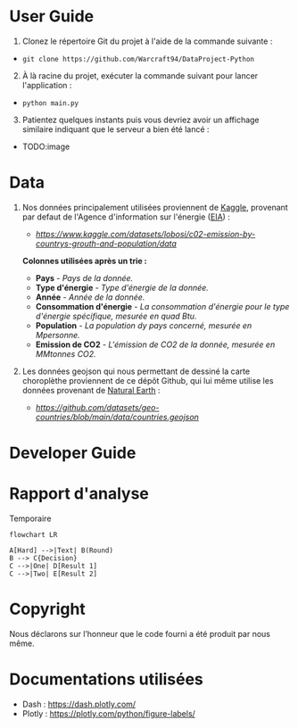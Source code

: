 # User Guide
1. Clonez le répertoire Git du projet à l'aide de la commande suivante :
-     git clone https://github.com/Warcraft94/DataProject-Python
2. À là racine du projet, exécuter la commande suivant pour lancer l'application :
-     python main.py
3. Patientez quelques instants puis vous devriez avoir un affichage similaire indiquant que le serveur a bien été lancé :
- TODO:image

# Data
1. Nos données principalement utilisées proviennent de [Kaggle](https://www.kaggle.com/), provenant par defaut de l'Agence d'information sur l'énergie ([EIA](https://www.eia.gov/)) :
   - *https://www.kaggle.com/datasets/lobosi/c02-emission-by-countrys-grouth-and-population/data*
     
    **Colonnes utilisées après un trie :**
    - **Pays** - *Pays de la donnée.*
    - **Type d'énergie** - *Type d'énergie de la donnée.*
    - **Année** - *Année de la donnée.*
    - **Consommation d'énergie** - *La consommation d'énergie pour le type d'énergie spécifique, mesurée en quad Btu.*
    - **Population** - *La population dy pays concerné, mesurée en Mpersonne.*
    - **Emission de CO2** - *L'émission de CO2 de la donnée, mesurée en MMtonnes CO2.*

2. Les données geojson qui nous permettant de dessiné la carte choroplèthe proviennent de ce dépôt Github, qui lui même utilise les données provenant de [Natural Earth](https://www.naturalearthdata.com/) :
   - *https://github.com/datasets/geo-countries/blob/main/data/countries.geojson*

# Developer Guide

# Rapport d'analyse

Temporaire
```mermaid
flowchart LR

A[Hard] -->|Text| B(Round)
B --> C{Decision}
C -->|One| D[Result 1]
C -->|Two| E[Result 2]
```


# Copyright
Nous déclarons sur l’honneur que le code fourni a été produit par nous même.

# Documentations utilisées
- Dash : https://dash.plotly.com/ 
- Plotly : https://plotly.com/python/figure-labels/ 
